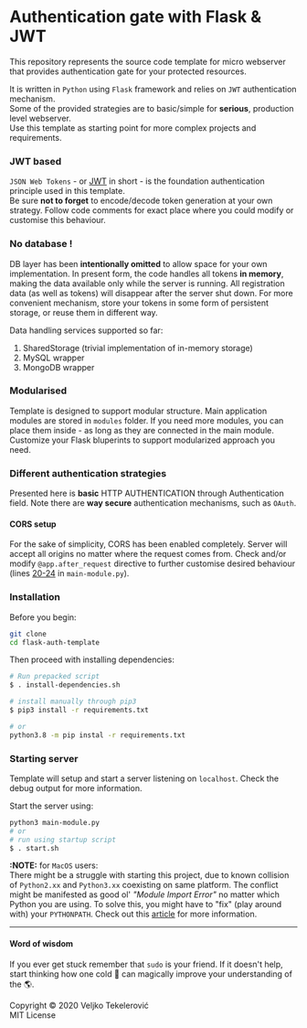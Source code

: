 # Authentication gate with Flask & JWT
This repository represents the source code template for micro webserver that provides authentication gate for your protected resources.

It is written in `Python` using `Flask` framework and relies on `JWT` authentication mechanism.  
Some of the provided strategies are to basic/simple for **serious**, production level webserver.  
Use this template as starting point for more complex projects and requirements.

### JWT based
`JSON Web Tokens` - or [JWT](https://jwt.io/) in short - is the foundation authentication principle used in this template.  
Be sure **not to forget** to encode/decode token generation at your own strategy. Follow code comments for exact place where you could modify or customise this behaviour.

### No database !
DB layer has been **intentionally omitted** to allow space for your own implementation. In present form, the code handles all tokens **in memory**, making the data available only while the server is running. All registration data (as well as tokens) will disappear after the server shut down.
For more convenient mechanism, store your tokens in some form of persistent storage, or reuse them in different way.

Data handling services supported so far:
1. SharedStorage (trivial implementation of in-memory storage)
2. MySQL wrapper
3. MongoDB wrapper

### Modularised
Template is designed to support modular structure. Main application modules are stored in `modules` folder. If you need more modules, you can place them inside - as long as they are connected in the main module. Customize your Flask bluperints to support modularized approach you need.

### Different authentication strategies
Presented here is **basic** HTTP AUTHENTICATION through Authentication field. Note there are **way secure** authentication mechanisms, such as `OAuth`.

#### CORS setup
For the sake of simplicity, CORS has been enabled completely. Server will accept all origins no matter where the request comes from. Check and/or modify `@app.after_request` directive to further customise desired behaviour (lines [20-24](https://github.com/vexy/flask-auth-template/blob/master/main-module.py#L20-L24) in `main-module.py`).

### Installation
Before you begin:
```bash
git clone
cd flask-auth-template
```
Then proceed with installing dependencies:
```bash
# Run prepacked script
$ . install-dependencies.sh

# install manually through pip3
$ pip3 install -r requirements.txt

# or
python3.8 -m pip instal -r requirements.txt
```

### Starting server
Template will setup and start a server listening on `localhost`. Check the debug output for more information.  

Start the server using:
```bash
python3 main-module.py
# or
# run using startup script
$ . start.sh
```

**:NOTE:** for `MacOS` users:  
There might be a struggle with starting this project, due to known collision of `Python2.xx` and `Python3.xx` coexisting on same platform. The conflict might be manifested as good ol' *"Module Import Error"* no matter which Python you are using.
To solve this, you might have to "fix" (play around with) your `PYTHONPATH`.  Check out this [article](https://bic-berkeley.github.io/psych-214-fall-2016/using_pythonpath.html) for more information.

----

#### Word of wisdom
If you ever get stuck remember that `sudo` is your friend. If it doesn't help, start thinking how one cold 🍺 can magically improve your understanding of the 🌎.


Copyright © 2020 Veljko Tekelerović  
MIT License
